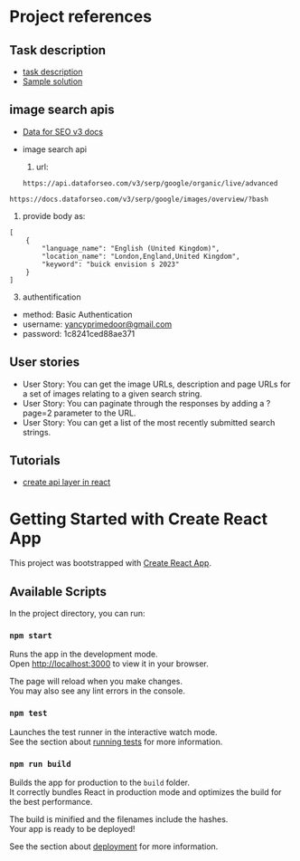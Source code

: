 # Project references

## Task description

- [task description](https://www.freecodecamp.org/learn/coding-interview-prep/take-home-projects/build-an-image-search-abstraction-layer)
- [Sample solution]()

## image search apis

- [Data for SEO v3 docs](https://docs.dataforseo.com/v3/#)
- image search api

  1. url:

  ```
  https://api.dataforseo.com/v3/serp/google/organic/live/advanced
  ```

```
https://docs.dataforseo.com/v3/serp/google/images/overview/?bash
```

1. provide body as:

```
[
    {
        "language_name": "English (United Kingdom)",
        "location_name": "London,England,United Kingdom",
        "keyword": "buick envision s 2023"
    }
]
```

3. authentification

- method: Basic Authentication
- username: yancyprimedoor@gmail.com
- password: 1c8241ced88ae371

## User stories

- User Story: You can get the image URLs, description and page URLs for a set of images relating to a given search string.
- User Story: You can paginate through the responses by adding a ?page=2 parameter to the URL.
- User Story: You can get a list of the most recently submitted search strings.

## Tutorials

- [create api layer in react](https://semaphoreci.com/blog/api-layer-react)

# Getting Started with Create React App

This project was bootstrapped with [Create React App](https://github.com/facebook/create-react-app).

## Available Scripts

In the project directory, you can run:

### `npm start`

Runs the app in the development mode.\
Open [http://localhost:3000](http://localhost:3000) to view it in your browser.

The page will reload when you make changes.\
You may also see any lint errors in the console.

### `npm test`

Launches the test runner in the interactive watch mode.\
See the section about [running tests](https://facebook.github.io/create-react-app/docs/running-tests) for more information.

### `npm run build`

Builds the app for production to the `build` folder.\
It correctly bundles React in production mode and optimizes the build for the best performance.

The build is minified and the filenames include the hashes.\
Your app is ready to be deployed!

See the section about [deployment](https://facebook.github.io/create-react-app/docs/deployment) for more information.
